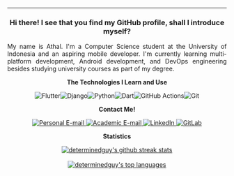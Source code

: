 _________________
<h3 align="center">Hi there! I see that you find my GitHub profile, shall I introduce myself?</h3>
<p align="justify">My name is Athal. I'm a Computer Science student at the University of Indonesia and an aspiring mobile developer. I'm currently learning multi-platform development, Android development, and DevOps engineering besides studying university courses as part of my degree.</p>


<p align="center"><strong>The Technologies I Learn and Use</strong></p>
<p align="center">
<img alt="Flutter" src="https://img.shields.io/badge/Flutter-%2302569B.svg?&style=for-the-badge&logo=Flutter&logoColor=white"/><img alt="Django" src="https://img.shields.io/badge/django-%23092E20.svg?style=for-the-badge&logo=django&logoColor=white"/><img alt="Python" src="https://img.shields.io/badge/python%20-%2314354C.svg?&style=for-the-badge&logo=python&logoColor=white"/><img alt="Dart" src="https://img.shields.io/badge/dart-%230175C2.svg?&style=for-the-badge&logo=dart&logoColor=white"/><img alt="GitHub Actions" src="https://img.shields.io/badge/github%20actions-%232671E5.svg?style=for-the-badge&logo=githubactions&logoColor=white"/><img alt="Git" src="https://img.shields.io/badge/git-%23F05033.svg?style=for-the-badge&logo=git&logoColor=white"/>
</p>

<p align="center"><strong>Contact Me!</strong></p>

<p align="center">
  <a href="mailto:mhd.athallah@gmail.com">
    <img alt="Personal E-mail" src="https://img.shields.io/badge/Personal-D14836?style=for-the-badge&logo=gmail&logoColor=white"/>
  </a>
  <a href="mailto:muhammad.athallah01@ui.ac.id">
    <img alt="Academic E-mail" src="https://img.shields.io/badge/Academic-D14836?style=for-the-badge&logo=gmail&logoColor=white"/>
  </a>
  <a href="https://www.linkedin.com/in/mhd-athallah/">
    <img alt="LinkedIn" src="https://img.shields.io/badge/linkedin-%230077B5.svg?style=for-the-badge&logo=linkedin&logoColor=white"/>
  </a>
  <a href="https://gitlab.com/determinedguy/">
    <img alt="GitLab" src="https://img.shields.io/badge/gitlab-%23181717.svg?style=for-the-badge&logo=gitlab&logoColor=white"/>
  </a>
</p>

<p align="center"><strong>Statistics</strong></p>

<p align="center">
  <a href="https://git.io/streak-stats">
    <img align="center" src="https://github-readme-streak-stats.herokuapp.com/?user=determinedguy&theme=synthwave" alt="determinedguy's github streak stats"/>
  </a>
  <br/><br/>
  <a href="https://github.com/anuraghazra/github-readme-stats">
    <img align="center" src="https://github-readme-stats.vercel.app/api/top-langs/?username=determinedguy&theme=synthwave&hide=html,css" alt="determinedguy's top languages"/>
  </a>
</p>

<!--
**determinedguy/determinedguy** is a ✨ _special_ ✨ repository because its `README.md` (this file) appears on your GitHub profile.

Here are some ideas to get you started:

- 🔭 I’m currently working on ...
- 🌱 I’m currently learning ...
- 👯 I’m looking to collaborate on ...
- 🤔 I’m looking for help with ...
- 💬 Ask me about ...
- 📫 How to reach me: ...
- 😄 Pronouns: ...
- ⚡ Fun fact: ...
-->
